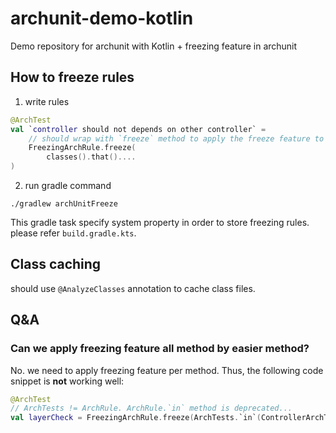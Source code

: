 # archunit-demo-kotlin

Demo repository for archunit with Kotlin + freezing feature in archunit

## How to freeze rules

1. write rules

```kotlin
@ArchTest
val `controller should not depends on other controller` =
    // should wrap with `freeze` method to apply the freeze feature to the rule
    FreezingArchRule.freeze(
        classes().that()....
)
```

2. run gradle command

```shell
./gradlew archUnitFreeze
```

This gradle task specify system property in order to store freezing rules. please refer `build.gradle.kts`.

## Class caching

should use `@AnalyzeClasses` annotation to cache class files.

## Q&A

### Can we apply freezing feature all method by easier method?

No. we need to apply freezing feature per method. Thus, the following code snippet is **not** working well:

```kotlin
@ArchTest
// ArchTests != ArchRule. ArchRule.`in` method is deprecated...
val layerCheck = FreezingArchRule.freeze(ArchTests.`in`(ControllerArchTest::class.java))
```
